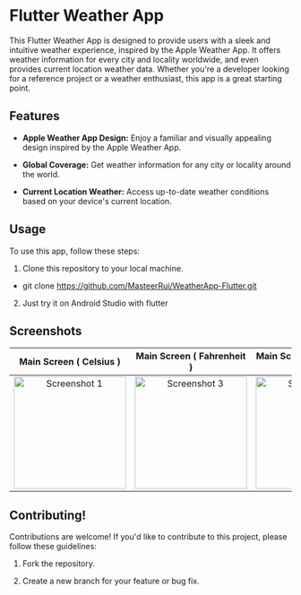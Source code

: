 # Flutter Weather App

This Flutter Weather App is designed to provide users with a sleek and intuitive weather experience, inspired by the Apple Weather App. It offers weather information for every city and locality worldwide, and even provides current location weather data. Whether you're a developer looking for a reference project or a weather enthusiast, this app is a great starting point.

## Features

- **Apple Weather App Design:** Enjoy a familiar and visually appealing design inspired by the Apple Weather App.

- **Global Coverage:** Get weather information for any city or locality around the world.

- **Current Location Weather:** Access up-to-date weather conditions based on your device's current location.

## Usage

To use this app, follow these steps:

1. Clone this repository to your local machine.
 - git clone https://github.com/MasteerRui/WeatherApp-Flutter.git
2. Just try it on Android Studio with flutter 

## Screenshots
| Main Screen ( Celsius )| Main Screen ( Fahrenheit ) | Main Screen ( Delete City ) | Main Screen ( Search City ) |
| :-------------------: | :-------------------: | :-------------------: | :-------------------: |
| <img src="https://github.com/MasteerRui/WeatherApp-Flutter/assets/75584975/0d2ccab2-854a-402f-a1ea-dc9eb10055c3" alt="Screenshot 1" width="200"> | <img src="https://github.com/MasteerRui/WeatherApp-Flutter/assets/75584975/bebb5c62-c5ae-4ea3-9461-4971f08d3092" alt="Screenshot 3" width="200"> | <img src="https://github.com/MasteerRui/WeatherApp-Flutter/assets/75584975/ac6d96e6-3242-4fb7-bc71-a7d6a5e8a1c7" alt="Screenshot 2" width="200"> | <img src="https://github.com/MasteerRui/WeatherApp-Flutter/assets/75584975/2f3482a2-34c8-4247-8846-cebb8588df81" alt="Screenshot 4" width="200"> |

## Contributing!


Contributions are welcome! If you'd like to contribute to this project, please follow these guidelines:

1. Fork the repository.

2. Create a new branch for your feature or bug fix.
